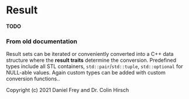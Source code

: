# Result

**TODO**

### From old documentation

Result sets can be iterated or conveniently converted into a C++ data structure where the **result traits** determine the conversion.
Predefined types include all STL containers, `std::pair`/`std::tuple`, `std::optional` for NULL-able values.
Again custom types can be added with custom conversion functions..

Copyright (c) 2021 Daniel Frey and Dr. Colin Hirsch
